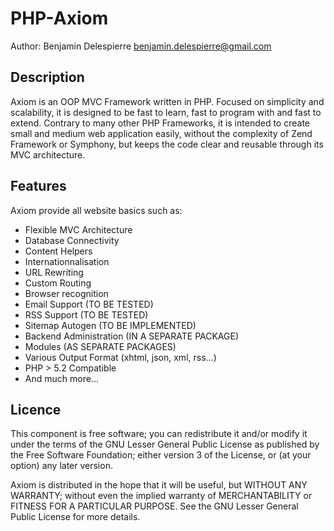 PHP-Axiom
=========

Author: Benjamin Delespierre <benjamin.delespierre@gmail.com>

Description
-----------

Axiom is an OOP MVC Framework written in PHP. Focused on simplicity and scalability,
it is designed to be fast to learn, fast to program with and fast to extend.
Contrary to many other PHP Frameworks, it is intended to create small and 
medium web application easily, without the complexity of Zend Framework or 
Symphony, but keeps the code clear and reusable through its MVC architecture.


Features
--------

Axiom provide all website basics such as:

* Flexible MVC Architecture
* Database Connectivity
* Content Helpers
* Internationnalisation
* URL Rewriting
* Custom Routing
* Browser recognition
* Email Support (TO BE TESTED)
* RSS Support (TO BE TESTED)
* Sitemap Autogen (TO BE IMPLEMENTED)
* Backend Administration (IN A SEPARATE PACKAGE)
* Modules (AS SEPARATE PACKAGES)
* Various Output Format (xhtml, json, xml, rss...)
* PHP > 5.2 Compatible
* And much more... 

Licence
-------

This component is free software; you can redistribute it and/or
modify it under the terms of the GNU Lesser General Public
License as published by the Free Software Foundation; either
version 3 of the License, or (at your option) any later version.

Axiom is distributed in the hope that it will be useful,
but WITHOUT ANY WARRANTY; without even the implied warranty of
MERCHANTABILITY or FITNESS FOR A PARTICULAR PURPOSE. See the GNU
Lesser General Public License for more details.